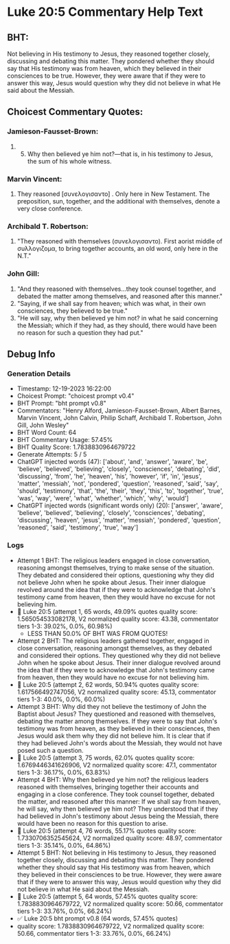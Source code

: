 # Luke 20:5 Commentary Help Text

## BHT:
Not believing in His testimony to Jesus, they reasoned together closely, discussing and debating this matter. They pondered whether they should say that His testimony was from heaven, which they believed in their consciences to be true. However, they were aware that if they were to answer this way, Jesus would question why they did not believe in what He said about the Messiah.

## Choicest Commentary Quotes:
### Jamieson-Fausset-Brown:
1. 5. Why then believed ye him
	not?—that is, in his testimony to Jesus, the sum of his whole
	witness.


### Marvin Vincent:
1. They reasoned [συνελογισαντο] . Only here in New Testament. The preposition, sun, together, and the additional with themselves, denote a very close conference.


### Archibald T. Robertson:
1. "They reasoned with themselves (συνελογισαντο). First aorist middle of συλλογιζομα, to bring together accounts, an old word, only here in the N.T."

### John Gill:
1. "And they reasoned with themselves...they took counsel together, and debated the matter among themselves, and reasoned after this manner." 
2. "Saying, if we shall say from heaven; which was what, in their own consciences, they believed to be true."
3. "He will say, why then believed ye him not? in what he said concerning the Messiah; which if they had, as they should, there would have been no reason for such a question they had put."


## Debug Info
### Generation Details
- Timestamp: 12-19-2023 16:22:00
- Choicest Prompt: "choicest prompt v0.4"
- BHT Prompt: "bht prompt v0.8"
- Commentators: "Henry Alford, Jamieson-Fausset-Brown, Albert Barnes, Marvin Vincent, John Calvin, Philip Schaff, Archibald T. Robertson, John Gill, John Wesley"
- BHT Word Count: 64
- BHT Commentary Usage: 57.45%
- BHT Quality Score: 1.7838830964679722
- Generate Attempts: 5 / 5
- ChatGPT injected words (47):
	['about', 'and', 'answer', 'aware', 'be', 'believe', 'believed', 'believing', 'closely', 'consciences', 'debating', 'did', 'discussing', 'from', 'he', 'heaven', 'his', 'however', 'if', 'in', 'jesus', 'matter', 'messiah', 'not', 'pondered', 'question', 'reasoned', 'said', 'say', 'should', 'testimony', 'that', 'the', 'their', 'they', 'this', 'to', 'together', 'true', 'was', 'way', 'were', 'what', 'whether', 'which', 'why', 'would']
- ChatGPT injected words (significant words only) (20):
	['answer', 'aware', 'believe', 'believed', 'believing', 'closely', 'consciences', 'debating', 'discussing', 'heaven', 'jesus', 'matter', 'messiah', 'pondered', 'question', 'reasoned', 'said', 'testimony', 'true', 'way']

### Logs
- Attempt 1 BHT: The religious leaders engaged in close conversation, reasoning amongst themselves, trying to make sense of the situation. They debated and considered their options, questioning why they did not believe John when he spoke about Jesus. Their inner dialogue revolved around the idea that if they were to acknowledge that John's testimony came from heaven, then they would have no excuse for not believing him.
- 🔄 Luke 20:5 (attempt 1, 65 words, 49.09% quotes quality score: 1.565054533082178, V2 normalized quality score: 43.38, commentator tiers 1-3: 39.02%, 0.0%, 60.98%) 
	- LESS THAN 50.0% OF BHT WAS FROM QUOTES!
- Attempt 2 BHT: The religious leaders gathered together, engaged in close conversation, reasoning amongst themselves, as they debated and considered their options. They questioned why they did not believe John when he spoke about Jesus. Their inner dialogue revolved around the idea that if they were to acknowledge that John's testimony came from heaven, then they would have no excuse for not believing him.
- 🔄 Luke 20:5 (attempt 2, 62 words, 50.94% quotes quality score: 1.617566492747056, V2 normalized quality score: 45.13, commentator tiers 1-3: 40.0%, 0.0%, 60.0%)
- Attempt 3 BHT: Why did they not believe the testimony of John the Baptist about Jesus? They questioned and reasoned with themselves, debating the matter among themselves. If they were to say that John's testimony was from heaven, as they believed in their consciences, then Jesus would ask them why they did not believe him. It is clear that if they had believed John's words about the Messiah, they would not have posed such a question.
- 🔄 Luke 20:5 (attempt 3, 75 words, 62.0% quotes quality score: 1.6769446341626906, V2 normalized quality score: 47.1, commentator tiers 1-3: 36.17%, 0.0%, 63.83%)
- Attempt 4 BHT: Why then believed ye him not? the religious leaders reasoned with themselves, bringing together their accounts and engaging in a close conference. They took counsel together, debated the matter, and reasoned after this manner: If we shall say from heaven, he will say, why then believed ye him not? They understood that if they had believed in John's testimony about Jesus being the Messiah, there would have been no reason for this question to arise.
- 🔄 Luke 20:5 (attempt 4, 76 words, 55.17% quotes quality score: 1.7330706352545624, V2 normalized quality score: 48.97, commentator tiers 1-3: 35.14%, 0.0%, 64.86%)
- Attempt 5 BHT: Not believing in His testimony to Jesus, they reasoned together closely, discussing and debating this matter. They pondered whether they should say that His testimony was from heaven, which they believed in their consciences to be true. However, they were aware that if they were to answer this way, Jesus would question why they did not believe in what He said about the Messiah.
- 🔄 Luke 20:5 (attempt 5, 64 words, 57.45% quotes quality score: 1.7838830964679722, V2 normalized quality score: 50.66, commentator tiers 1-3: 33.76%, 0.0%, 66.24%)
- ✅ Luke 20:5 bht prompt v0.8 (64 words, 57.45% quotes)
- quality score: 1.7838830964679722, V2 normalized quality score: 50.66, commentator tiers 1-3: 33.76%, 0.0%, 66.24%)